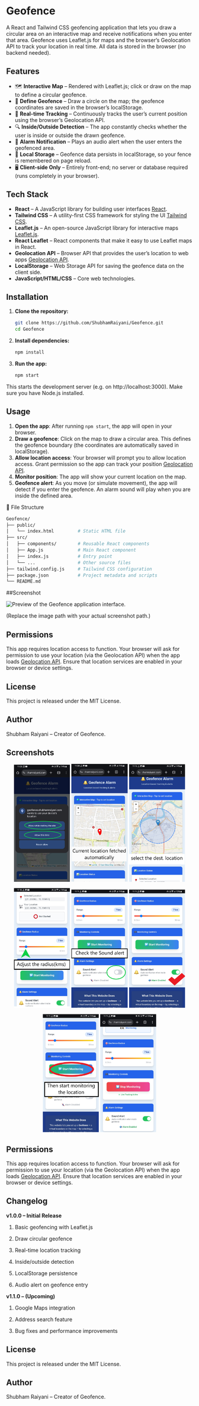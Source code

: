 # Geofence

A React and Tailwind CSS geofencing application that lets you draw a circular area on an interactive map and receive notifications when you enter that area. Geofence uses Leaflet.js for maps and the browser’s Geolocation API to track your location in real time. All data is stored in the browser (no backend needed).

## Features

- 🗺️ **Interactive Map** – Rendered with Leaflet.js; click or draw on the map to define a circular geofence.
- 🎯 **Define Geofence** – Draw a circle on the map; the geofence coordinates are saved in the browser’s localStorage.
- 📍 **Real-time Tracking** – Continuously tracks the user’s current position using the browser’s Geolocation API.
- 🔍 **Inside/Outside Detection** – The app constantly checks whether the user is inside or outside the drawn geofence.
- 🔔 **Alarm Notification** – Plays an audio alert when the user enters the geofenced area.
- 💾 **Local Storage** – Geofence data persists in localStorage, so your fence is remembered on page reload.
- 🖥️ **Client-side Only** – Entirely front-end; no server or database required (runs completely in your browser).

## Tech Stack

- **React** – A JavaScript library for building user interfaces [React](https://react.dev/).
- **Tailwind CSS** – A utility-first CSS framework for styling the UI [Tailwind CSS](https://tailwindcss.com/).
- **Leaflet.js** – An open-source JavaScript library for interactive maps [Leaflet.js](https://leafletjs.com/).
- **React Leaflet** – React components that make it easy to use Leaflet maps in React.
- **Geolocation API** – Browser API that provides the user’s location to web apps [Geolocation API](https://developer.mozilla.org/en-US/docs/Web/API/Geolocation_API).
- **LocalStorage** – Web Storage API for saving the geofence data on the client side.
- **JavaScript/HTML/CSS** – Core web technologies.

## Installation

1. **Clone the repository:**
   ```bash
   git clone https://github.com/ShubhamRaiyani/Geofence.git
   cd Geofence
2. **Install dependencies:**
   ```bash
   npm install
3. **Run the app:**
   ```bash
   npm start

This starts the development server (e.g. on http://localhost:3000). Make sure you have Node.js installed.

## Usage

1. **Open the app**: After running `npm start`, the app will open in your browser.
2. **Draw a geofence**: Click on the map to draw a circular area. This defines the geofence boundary (the coordinates are automatically saved in localStorage).
3. **Allow location access**: Your browser will prompt you to allow location access. Grant permission so the app can track your position [Geolocation API](https://developer.mozilla.org/en-US/docs/Web/API/Geolocation_API).
4. **Monitor position**: The app will show your current location on the map.
5. **Geofence alert**: As you move (or simulate movement), the app will detect if you enter the geofence. An alarm sound will play when you are inside the defined area.

📂 File Structure
```bash
Geofence/
├── public/
│   └── index.html         # Static HTML file
├── src/
│   ├── components/        # Reusable React components
│   ├── App.js             # Main React component
│   ├── index.js           # Entry point
│   └── ...                # Other source files
├── tailwind.config.js     # Tailwind CSS configuration
├── package.json           # Project metadata and scripts
└── README.md
```

##Screenshot

![Preview of the Geofence application interface.](path/to/screenshot.png)

(Replace the image path with your actual screenshot path.)

## Permissions

This app requires location access to function. Your browser will ask for permission to use your location (via the Geolocation API) when the app loads [Geolocation API](https://developer.mozilla.org/en-US/docs/Web/API/Geolocation_API). Ensure that location services are enabled in your browser or device settings.

## License

This project is released under the MIT License.

## Author

Shubham Raiyani – Creator of Geofence.

## Screenshots

<p align="center">
  <img src="public/screen1.jpg" alt="Screen 1" width="30%">
  <img src="public/screen2.jpg" alt="Screen 2" width="30%">
  <img src="public/screen3.jpg" alt="Screen 3" width="30%">
</p>
<p align="center">
  <img src="public/screen4.jpg" alt="Screen 4" width="30%">
  <img src="public/screen5.jpg" alt="Screen 5" width="30%">
  <img src="public/screen6.jpg" alt="Screen 6" width="30%">
</p>
<p align="center">
  <img src="public/screen7.jpg" alt="Screen 7" width="30%">
  <img src="public/screen8.jpg" alt="Screen 8" width="30%">
</p>

## Permissions

This app requires location access to function. Your browser will ask for permission to use your location (via the Geolocation API) when the app loads [Geolocation API](https://developer.mozilla.org/en-US/docs/Web/API/Geolocation_API). Ensure that location services are enabled in your browser or device settings.

## Changelog

**v1.0.0 – Initial Release**

   1) Basic geofencing with Leaflet.js

   2) Draw circular geofence

   3) Real-time location tracking

   4) Inside/outside detection

   5) LocalStorage persistence

   6) Audio alert on geofence entry

**v1.1.0 – (Upcoming)**

   1) Google Maps integration

   2) Address search feature

   3) Bug fixes and performance improvements


## License

This project is released under the MIT License.

## Author

Shubham Raiyani – Creator of Geofence.


